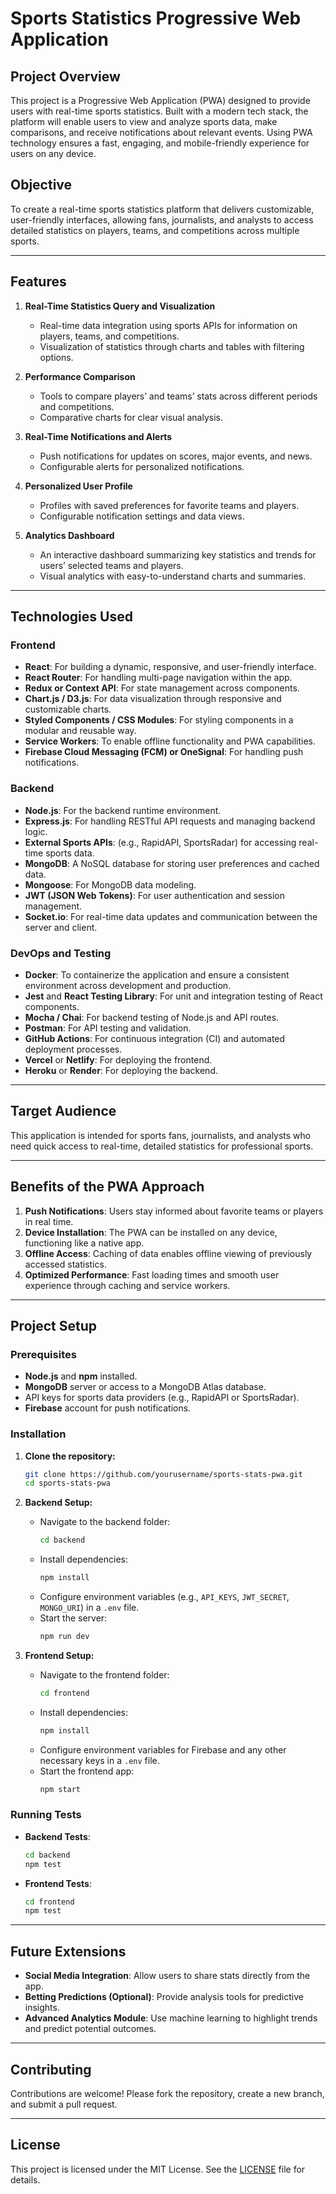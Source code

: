 
# Sports Statistics Progressive Web Application

## Project Overview
This project is a Progressive Web Application (PWA) designed to provide users with real-time sports statistics. Built with a modern tech stack, the platform will enable users to view and analyze sports data, make comparisons, and receive notifications about relevant events. Using PWA technology ensures a fast, engaging, and mobile-friendly experience for users on any device.

## Objective
To create a real-time sports statistics platform that delivers customizable, user-friendly interfaces, allowing fans, journalists, and analysts to access detailed statistics on players, teams, and competitions across multiple sports.

---

## Features

1. **Real-Time Statistics Query and Visualization**
   - Real-time data integration using sports APIs for information on players, teams, and competitions.
   - Visualization of statistics through charts and tables with filtering options.

2. **Performance Comparison**
   - Tools to compare players’ and teams’ stats across different periods and competitions.
   - Comparative charts for clear visual analysis.

3. **Real-Time Notifications and Alerts**
   - Push notifications for updates on scores, major events, and news.
   - Configurable alerts for personalized notifications.

4. **Personalized User Profile**
   - Profiles with saved preferences for favorite teams and players.
   - Configurable notification settings and data views.

5. **Analytics Dashboard**
   - An interactive dashboard summarizing key statistics and trends for users’ selected teams and players.
   - Visual analytics with easy-to-understand charts and summaries.

---

## Technologies Used

### Frontend
- **React**: For building a dynamic, responsive, and user-friendly interface.
- **React Router**: For handling multi-page navigation within the app.
- **Redux or Context API**: For state management across components.
- **Chart.js / D3.js**: For data visualization through responsive and customizable charts.
- **Styled Components / CSS Modules**: For styling components in a modular and reusable way.
- **Service Workers**: To enable offline functionality and PWA capabilities.
- **Firebase Cloud Messaging (FCM) or OneSignal**: For handling push notifications.

### Backend
- **Node.js**: For the backend runtime environment.
- **Express.js**: For handling RESTful API requests and managing backend logic.
- **External Sports APIs**: (e.g., RapidAPI, SportsRadar) for accessing real-time sports data.
- **MongoDB**: A NoSQL database for storing user preferences and cached data.
- **Mongoose**: For MongoDB data modeling.
- **JWT (JSON Web Tokens)**: For user authentication and session management.
- **Socket.io**: For real-time data updates and communication between the server and client.

### DevOps and Testing
- **Docker**: To containerize the application and ensure a consistent environment across development and production.
- **Jest** and **React Testing Library**: For unit and integration testing of React components.
- **Mocha / Chai**: For backend testing of Node.js and API routes.
- **Postman**: For API testing and validation.
- **GitHub Actions**: For continuous integration (CI) and automated deployment processes.
- **Vercel** or **Netlify**: For deploying the frontend.
- **Heroku** or **Render**: For deploying the backend.

---

## Target Audience
This application is intended for sports fans, journalists, and analysts who need quick access to real-time, detailed statistics for professional sports.

---

## Benefits of the PWA Approach

1. **Push Notifications**: Users stay informed about favorite teams or players in real time.
2. **Device Installation**: The PWA can be installed on any device, functioning like a native app.
3. **Offline Access**: Caching of data enables offline viewing of previously accessed statistics.
4. **Optimized Performance**: Fast loading times and smooth user experience through caching and service workers.

---

## Project Setup

### Prerequisites
- **Node.js** and **npm** installed.
- **MongoDB** server or access to a MongoDB Atlas database.
- API keys for sports data providers (e.g., RapidAPI or SportsRadar).
- **Firebase** account for push notifications.

### Installation

1. **Clone the repository:**
   ```bash
   git clone https://github.com/yourusername/sports-stats-pwa.git
   cd sports-stats-pwa
   ```

2. **Backend Setup:**
   - Navigate to the backend folder:
     ```bash
     cd backend
     ```
   - Install dependencies:
     ```bash
     npm install
     ```
   - Configure environment variables (e.g., `API_KEYS`, `JWT_SECRET`, `MONGO_URI`) in a `.env` file.
   - Start the server:
     ```bash
     npm run dev
     ```

3. **Frontend Setup:**
   - Navigate to the frontend folder:
     ```bash
     cd frontend
     ```
   - Install dependencies:
     ```bash
     npm install
     ```
   - Configure environment variables for Firebase and any other necessary keys in a `.env` file.
   - Start the frontend app:
     ```bash
     npm start
     ```

### Running Tests
- **Backend Tests**:
  ```bash
  cd backend
  npm test
  ```
- **Frontend Tests**:
  ```bash
  cd frontend
  npm test
  ```

---

## Future Extensions

- **Social Media Integration**: Allow users to share stats directly from the app.
- **Betting Predictions (Optional)**: Provide analysis tools for predictive insights.
- **Advanced Analytics Module**: Use machine learning to highlight trends and predict potential outcomes.

---

## Contributing
Contributions are welcome! Please fork the repository, create a new branch, and submit a pull request.

---

## License
This project is licensed under the MIT License. See the [LICENSE](LICENSE) file for details.
